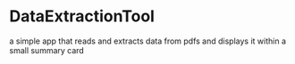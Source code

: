 # DataExtractionTool
a simple app that reads and extracts data from pdfs and displays it within a small summary card
